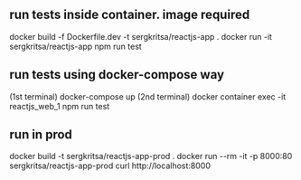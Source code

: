 ## run tests inside container. image required
docker build -f Dockerfile.dev -t sergkritsa/reactjs-app .
docker run -it sergkritsa/reactjs-app npm run test

## run tests using docker-compose way
(1st terminal) docker-compose up
(2nd terminal) docker container exec -it reactjs_web_1 npm run test


## run in prod
docker build -t sergkritsa/reactjs-app-prod .
docker run --rm -it -p 8000:80 sergkritsa/reactjs-app-prod
curl http://localhost:8000